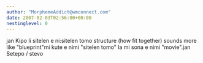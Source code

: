 ```yaml
---
author: "MorphemeAddict@wmconnect.com"
date: 2007-02-03T02:56:00+00:00
nestinglevel: 0
---
```

jan Kipo li sitelen e ni:sitelen tomo structure (how fit together) sounds more like "blueprint"mi kute e nimi "sitelen tomo" la mi sona e nimi "movie".jan Setepo / stevo